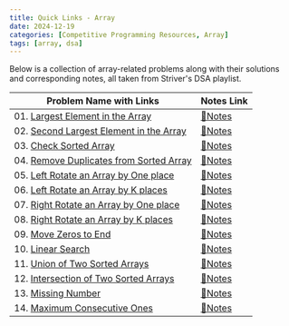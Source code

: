 ```yaml
---
title: Quick Links - Array
date: 2024-12-19
categories: [Competitive Programming Resources, Array]
tags: [array, dsa]
---
```


Below is a collection of array-related problems along with their solutions and corresponding notes, all taken from Striver's DSA playlist.

| Problem Name with Links                                                                                                                       | Notes Link                                                                     |
|-----------------------------------------------------------------------------------------------------------------------------------------------|--------------------------------------------------------------------------------|
| 01. [Largest Element in the Array](https://www.naukri.com/code360/problems/largest-element-in-the-array-largest-element-in-the-array_5026279) | [📝Notes](https://mdnrkn.github.io/posts/largest-element-in-the-array/)        |
| 02. [Second Largest Element in the Array](https://www.naukri.com/code360/problems/ninja-and-the-second-order-elements_6581960)                | [📝Notes](https://mdnrkn.github.io/posts/second-largest-element-in-the-array/) |
| 03. [Check Sorted Array](https://www.naukri.com/code360/problems/ninja-and-the-sorted-check_6581957)                                          | [📝Notes](https://mdnrkn.github.io/posts/check-sorted-array/)                  |
| 04. [Remove Duplicates from Sorted Array](https://www.naukri.com/code360/problems/remove-duplicates-from-sorted-array_1102307)                | [📝Notes](https://mdnrkn.github.io/posts/remove-duplicates-from-sorted-array/) |
| 05. [Left Rotate an Array by One place](https://www.naukri.com/code360/problems/left-rotate-an-array-by-one_5026278)                          | [📝Notes](https://mdnrkn.github.io/posts/left-rotate-an-array-by-one-place/)   |
| 06. [Left Rotate an Array by K places](https://www.naukri.com/code360/problems/rotate-array_1230543)                                          | [📝Notes](https://mdnrkn.github.io/posts/left-rotate-an-array-by-k-places/)    |
| 07. [Right Rotate an Array by One place](#)                                                                                                   | [📝Notes](https://mdnrkn.github.io/posts/right-rotate-an-array-by-one-place/)  |
| 08. [Right Rotate an Array by K places](#)                                                                                                    | [📝Notes](https://mdnrkn.github.io/posts/right-rotate-an-array-by-k-places/)   |
| 09. [Move Zeros to End](https://www.naukri.com/code360/problems/ninja-and-the-zero-s_6581958)                                                 | [📝Notes](https://mdnrkn.github.io/posts/move-zeros-to-end/)                   |
| 10. [Linear Search](https://www.naukri.com/code360/problems/linear-search_6922070)                                                            | [📝Notes](https://mdnrkn.github.io/posts/linear-search/)                       |
| 11. [Union of Two Sorted Arrays](https://www.naukri.com/code360/problems/sorted-array_6613259)                                                | [📝Notes](https://mdnrkn.github.io/posts/union-of-two-sorted-arrays)           |
| 12. [Intersection of Two Sorted Arrays](https://www.naukri.com/code360/problems/intersection-of-2-arrays_1082149)                             | [📝Notes](https://mdnrkn.github.io/posts/intersection-of-two-sorted-arrays)    |
| 13. [Missing Number](https://www.naukri.com/code360/problems/missing-number_6680467)                                                          | [📝Notes](https://mdnrkn.github.io/posts/missing-number/)                      |
| 14. [Maximum Consecutive Ones](https://www.naukri.com/code360/problems/maximum-consecutive-ones_3843993)                                      | [📝Notes](https://mdnrkn.github.io/posts/maximum-consecutive-ones/)            |